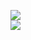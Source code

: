 [![](https://img.shields.io/badge/Made%20With-Github%20Spray-lightgrey.svg?style=for-the-badge&logo=github)](https://github.com/Annihil/github-spray#5305)  
[![](https://i.imgur.com/2DrTn0Z.gif)](https://github.com/Annihil/github-spray)